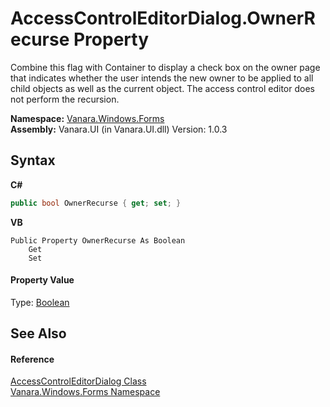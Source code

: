 # AccessControlEditorDialog.OwnerRecurse Property 
 

Combine this flag with Container to display a check box on the owner page that indicates whether the user intends the new owner to be applied to all child objects as well as the current object. The access control editor does not perform the recursion.

**Namespace:**&nbsp;<a href="c580cf52-4028-70db-28d0-f9b1abc03861">Vanara.Windows.Forms</a><br />**Assembly:**&nbsp;Vanara.UI (in Vanara.UI.dll) Version: 1.0.3

## Syntax

**C#**<br />
``` C#
public bool OwnerRecurse { get; set; }
```

**VB**<br />
``` VB
Public Property OwnerRecurse As Boolean
	Get
	Set
```


#### Property Value
Type: <a href="http://msdn2.microsoft.com/en-us/library/a28wyd50" target="_blank">Boolean</a>

## See Also


#### Reference
<a href="050b03d3-dac8-f9da-5561-d0b211f945f0">AccessControlEditorDialog Class</a><br /><a href="c580cf52-4028-70db-28d0-f9b1abc03861">Vanara.Windows.Forms Namespace</a><br />
